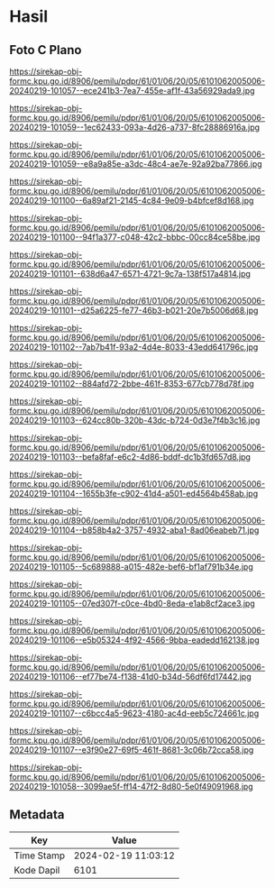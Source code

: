 # Hasil

## Foto C Plano

https://sirekap-obj-formc.kpu.go.id/8906/pemilu/pdpr/61/01/06/20/05/6101062005006-20240219-101057--ece241b3-7ea7-455e-af1f-43a56929ada9.jpg

https://sirekap-obj-formc.kpu.go.id/8906/pemilu/pdpr/61/01/06/20/05/6101062005006-20240219-101059--1ec62433-093a-4d26-a737-8fc28886916a.jpg

https://sirekap-obj-formc.kpu.go.id/8906/pemilu/pdpr/61/01/06/20/05/6101062005006-20240219-101059--e8a9a85e-a3dc-48c4-ae7e-92a92ba77866.jpg

https://sirekap-obj-formc.kpu.go.id/8906/pemilu/pdpr/61/01/06/20/05/6101062005006-20240219-101100--6a89af21-2145-4c84-9e09-b4bfcef8d168.jpg

https://sirekap-obj-formc.kpu.go.id/8906/pemilu/pdpr/61/01/06/20/05/6101062005006-20240219-101100--94f1a377-c048-42c2-bbbc-00cc84ce58be.jpg

https://sirekap-obj-formc.kpu.go.id/8906/pemilu/pdpr/61/01/06/20/05/6101062005006-20240219-101101--638d6a47-6571-4721-9c7a-138f517a4814.jpg

https://sirekap-obj-formc.kpu.go.id/8906/pemilu/pdpr/61/01/06/20/05/6101062005006-20240219-101101--d25a6225-fe77-46b3-b021-20e7b5006d68.jpg

https://sirekap-obj-formc.kpu.go.id/8906/pemilu/pdpr/61/01/06/20/05/6101062005006-20240219-101102--7ab7b41f-93a2-4d4e-8033-43edd641796c.jpg

https://sirekap-obj-formc.kpu.go.id/8906/pemilu/pdpr/61/01/06/20/05/6101062005006-20240219-101102--884afd72-2bbe-461f-8353-677cb778d78f.jpg

https://sirekap-obj-formc.kpu.go.id/8906/pemilu/pdpr/61/01/06/20/05/6101062005006-20240219-101103--624cc80b-320b-43dc-b724-0d3e7f4b3c16.jpg

https://sirekap-obj-formc.kpu.go.id/8906/pemilu/pdpr/61/01/06/20/05/6101062005006-20240219-101103--befa8faf-e6c2-4d86-bddf-dc1b3fd657d8.jpg

https://sirekap-obj-formc.kpu.go.id/8906/pemilu/pdpr/61/01/06/20/05/6101062005006-20240219-101104--1655b3fe-c902-41d4-a501-ed4564b458ab.jpg

https://sirekap-obj-formc.kpu.go.id/8906/pemilu/pdpr/61/01/06/20/05/6101062005006-20240219-101104--b858b4a2-3757-4932-aba1-8ad06eabeb71.jpg

https://sirekap-obj-formc.kpu.go.id/8906/pemilu/pdpr/61/01/06/20/05/6101062005006-20240219-101105--5c689888-a015-482e-bef6-bf1af791b34e.jpg

https://sirekap-obj-formc.kpu.go.id/8906/pemilu/pdpr/61/01/06/20/05/6101062005006-20240219-101105--07ed307f-c0ce-4bd0-8eda-e1ab8cf2ace3.jpg

https://sirekap-obj-formc.kpu.go.id/8906/pemilu/pdpr/61/01/06/20/05/6101062005006-20240219-101106--e5b05324-4f92-4566-9bba-eadedd162138.jpg

https://sirekap-obj-formc.kpu.go.id/8906/pemilu/pdpr/61/01/06/20/05/6101062005006-20240219-101106--ef77be74-f138-41d0-b34d-56df6fd17442.jpg

https://sirekap-obj-formc.kpu.go.id/8906/pemilu/pdpr/61/01/06/20/05/6101062005006-20240219-101107--c6bcc4a5-9623-4180-ac4d-eeb5c724661c.jpg

https://sirekap-obj-formc.kpu.go.id/8906/pemilu/pdpr/61/01/06/20/05/6101062005006-20240219-101107--e3f90e27-69f5-461f-8681-3c06b72cca58.jpg

https://sirekap-obj-formc.kpu.go.id/8906/pemilu/pdpr/61/01/06/20/05/6101062005006-20240219-101058--3099ae5f-ff14-47f2-8d80-5e0f49091968.jpg


## Metadata

| Key        | Value               |
| ---------- | ------------------- |
| Time Stamp | 2024-02-19 11:03:12 |
| Kode Dapil | 6101                |



